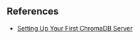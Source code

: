 

## References
- [Setting Up Your First ChromaDB Server](https://medium.com/@kenzic/setting-up-your-first-chromadb-server-f5f566273ea9)